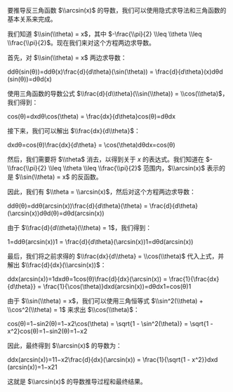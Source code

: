 要推导反三角函数 $\\arcsin(x)$ 的导数，我们可以使用隐式求导法和三角函数的基本关系来完成。

我们知道 $\\sin(\\theta) = x$，其中 $-\frac{\\pi}{2} \\leq \\theta \\leq \\frac{\\pi}{2}$。现在我们来对这个方程两边求导数。

首先，对 $\\sin(\\theta) = x$ 两边求导数：

ddθ(sin⁡(θ))\=ddθ(x)\\frac{d}{d\\theta}(\\sin(\\theta)) = \\frac{d}{d\\theta}(x)dθd​(sin(θ))\=dθd​(x)

使用三角函数的导数公式 $\\frac{d}{d\\theta}(\\sin(\\theta)) = \\cos(\\theta)$，我们得到：

cos⁡(θ)\=dxdθ\\cos(\\theta) = \\frac{dx}{d\\theta}cos(θ)\=dθdx​

接下来，我们可以解出 $\\frac{dx}{d\\theta}$：

dxdθ\=cos⁡(θ)\\frac{dx}{d\\theta} = \\cos(\\theta)dθdx​\=cos(θ)

然后，我们需要将 $\\theta$ 消去，以得到关于 $x$ 的表达式。我们知道在 $-\\frac{\\pi}{2} \\leq \\theta \\leq \\frac{\\pi}{2}$ 范围内，$\\arcsin(x)$ 表示的是 $\\sin(\\theta) = x$ 的反函数。

因此，我们有 $\\theta = \\arcsin(x)$，然后对这个方程两边求导数：

ddθ(θ)\=ddθ(arcsin⁡(x))\\frac{d}{d\\theta}(\\theta) = \\frac{d}{d\\theta}(\\arcsin(x))dθd​(θ)\=dθd​(arcsin(x))

由于 $\\frac{d}{d\\theta}(\\theta) = 1$，我们得到：

1\=ddθ(arcsin⁡(x))1 = \\frac{d}{d\\theta}(\\arcsin(x))1\=dθd​(arcsin(x))

最后，我们将之前求得的 $\\frac{dx}{d\\theta} = \\cos(\\theta)$ 代入上式，并解出 $\\frac{d}{dx}(\\arcsin(x))$：

ddx(arcsin⁡(x))\=1dxdθ\=1cos⁡(θ)\\frac{d}{dx}(\\arcsin(x)) = \\frac{1}{\\frac{dx}{d\\theta}} = \\frac{1}{\\cos(\\theta)}dxd​(arcsin(x))\=dθdx​1​\=cos(θ)1​

由于 $\\sin(\\theta) = x$，我们可以使用三角恒等式 $\\sin^2(\\theta) + \\cos^2(\\theta) = 1$ 来求出 $\\cos(\\theta)$：

cos⁡(θ)\=1−sin⁡2(θ)\=1−x2\\cos(\\theta) = \\sqrt{1 - \\sin^2(\\theta)} = \\sqrt{1 - x^2}cos(θ)\=1−sin2(θ)​\=1−x2​

因此，最终得到 $\\arcsin(x)$ 的导数为：

ddx(arcsin⁡(x))\=11−x2\\frac{d}{dx}(\\arcsin(x)) = \\frac{1}{\\sqrt{1 - x^2}}dxd​(arcsin(x))\=1−x2​1​

这就是 $\\arcsin(x)$ 的导数推导过程和最终结果。